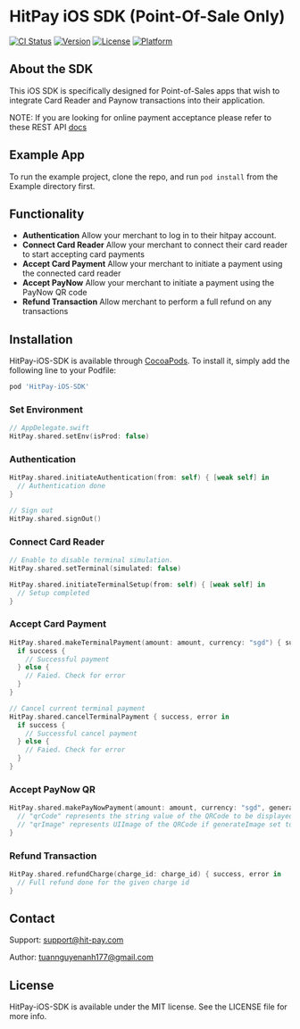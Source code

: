 # HitPay iOS SDK (Point-Of-Sale Only)

[![CI Status](https://img.shields.io/travis/tuannguyenanh177/HitPay-iOS-SDK.svg?style=flat)](https://travis-ci.org/tuannguyenanh177/HitPay-iOS-SDK)
[![Version](https://img.shields.io/cocoapods/v/HitPay-iOS-SDK.svg?style=flat)](https://cocoapods.org/pods/HitPay-iOS-SDK)
[![License](https://img.shields.io/cocoapods/l/HitPay-iOS-SDK.svg?style=flat)](https://cocoapods.org/pods/HitPay-iOS-SDK)
[![Platform](https://img.shields.io/cocoapods/p/HitPay-iOS-SDK.svg?style=flat)](https://cocoapods.org/pods/HitPay-iOS-SDK)

## About the SDK

This iOS SDK is specifically designed for Point-of-Sales apps that wish to integrate Card Reader and Paynow transactions into their application.

NOTE: If you are looking for online payment acceptance please refer to these REST API [docs](https://hit-pay.com/docs.html)

## Example App
To run the example project, clone the repo, and run `pod install` from the Example directory first.

## Functionality

- **Authentication** Allow your merchant to log in to their hitpay account.
- **Connect Card Reader** Allow your merchant to connect their card reader to start accepting card payments
- **Accept Card Payment** Allow your merchant to initiate a payment using the connected card reader
- **Accept PayNow** Allow your merchant to initiate a payment using the PayNow QR code
- **Refund Transaction** Allow merchant to perform a full refund on any transactions


## Installation

HitPay-iOS-SDK is available through [CocoaPods](https://cocoapods.org). To install
it, simply add the following line to your Podfile:

```ruby
pod 'HitPay-iOS-SDK'
```

### Set Environment

```swift
// AppDelegate.swift
HitPay.shared.setEnv(isProd: false)
```

### Authentication

```swift
HitPay.shared.initiateAuthentication(from: self) { [weak self] in
  // Authentication done
}

// Sign out
HitPay.shared.signOut()
```

### **Connect Card Reader**

```swift
// Enable to disable terminal simulation.
HitPay.shared.setTerminal(simulated: false)

HitPay.shared.initiateTerminalSetup(from: self) { [weak self] in
  // Setup completed
}

```

### Accept Card Payment

```swift
HitPay.shared.makeTerminalPayment(amount: amount, currency: "sgd") { success, error in
  if success {
    // Successful payment
  } else {
    // Faied. Check for error
  }
}

// Cancel current terminal payment
HitPay.shared.cancelTerminalPayment { success, error in
  if success {
    // Successful cancel payment
  } else {
    // Faied. Check for error
  }
}
```

### Accept PayNow QR

```swift
HitPay.shared.makePayNowPayment(amount: amount, currency: "sgd", generateImage: true) { qrCode, qrImage, success, error in
  // "qrCode" represents the string value of the QRCode to be displayed.
  // "qrImage" represents UIImage of the QRCode if generateImage set to true
}
```

### Refund Transaction

```swift
HitPay.shared.refundCharge(charge_id: charge_id) { success, error in
  // Full refund done for the given charge id
}
```


## Contact
Support: support@hit-pay.com

Author: tuannguyenanh177@gmail.com

## License

HitPay-iOS-SDK is available under the MIT license. See the LICENSE file for more info.
